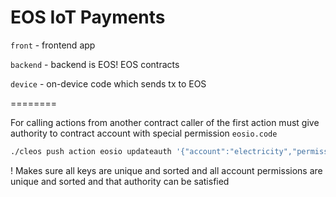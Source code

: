 # EOS IoT Payments

`front` - frontend app

`backend` - backend is EOS! EOS contracts

`device` - on-device code which sends tx to EOS

========

For calling actions from another contract caller of the first action must give authority to contract account with special permission `eosio.code`

```bash
./cleos push action eosio updateauth '{"account":"electricity","permission":"active","parent":"owner","auth":{"keys":[{"key":"EOS7oPdzdvbHcJ4k9iZaDuG4Foh9YsjQffTGniLP28FC8fbpCDgr5", "weight":1}],"threshold":1,"accounts":[{"permission":{"actor":"billelectro","permission":"eosio.code"},"weight":1},{"permission":{"actor":"supplier","permission":"eosio.code"},"weight":1}],"waits":[]}}' -p electricity
```

! Makes sure all keys are unique and sorted and all account permissions are unique and sorted and that authority can be satisfied

